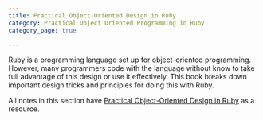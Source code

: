 ```yaml
---
title: Practical Object-Oriented Design in Ruby
category: Practical Object Oriented Programming in Ruby
category_page: true

---
```


Ruby is a programming language set up for object-oriented programming. However, many programmers code with the language without know to take full advantage of this design or use it effectively. This book breaks down important design tricks and principles for doing this with Ruby.

All notes in this section have [Practical Object-Oriented Design in Ruby](https://www.amazon.com/Practical-Object-Oriented-Design-Ruby-Addison-Wesley/dp/0321721330) as a resource.
